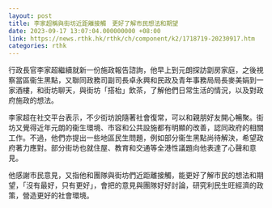 ```yaml
---
layout: post
title: 李家超稱與街坊近距離接觸　更好了解市民想法和期望
date: 2023-09-17 13:07:04.000000000 +08:00
link: https://news.rthk.hk/rthk/ch/component/k2/1718719-20230917.htm
categories: rthk
---
```


行政長官李家超繼續就新一份施政報告諮詢，他早上到元朗探訪劏房家庭，之後視察當區衞生黑點，又聯同政務司副司長卓永興和民政及青年事務局局長麥美娟到一家酒樓，和街坊聊天，與街坊「搭枱」飲茶，了解他們日常生活的情況，以及對政府施政的想法。

李家超在社交平台表示，不少街坊說隨著社會復常，可以和親朋好友開心暢聚。街坊又覺得近年元朗的衞生環境、市容和公共設施都有明顯的改善，認同政府的相關工作。不過，他們亦提出一些地區民生問題，例如部分衞生黑點尚待解決，希望政府著力應對。部分街坊也就住屋、教育和交通等全港性議題向他表達了心聲和意見。

他感謝市民意見，又指他和團隊與街坊們近距離接觸，能更好了解市民的想法和期望，「沒有最好，只有更好」，會把的意見與團隊好好討論，研究利民生旺經濟的政策，營造更好的社會環境。
